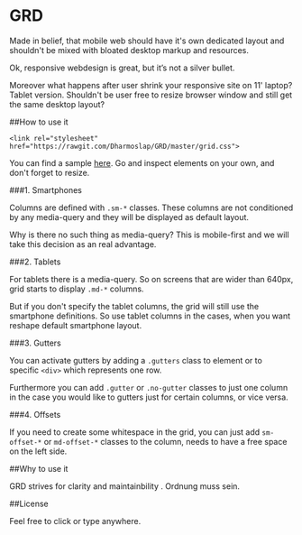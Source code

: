 GRD
=============



Made in belief, that mobile web should have it's own dedicated layout and shouldn't be mixed with bloated desktop markup and resources.

Ok, responsive webdesign is great, but it’s not a silver bullet.

Moreover what happens after user shrink your responsive site on 11' laptop?
Tablet version. Shouldn't be user free to resize browser window and still get the same desktop layout?

##How to use it

``<link rel="stylesheet" href="https://rawgit.com/Dharmoslap/GRD/master/grid.css">``

You can find a sample [here](http://dharmoslap.github.io/GRD/). Go and inspect elements on your own, and don't forget to resize.

###1. Smartphones

Columns are defined with `.sm-*` classes.
These columns are not conditioned by any media-query and they will be displayed as default layout.

Why is there no such thing as media-query?
This is mobile-first and we will take this decision as an real advantage.

###2. Tablets

For tablets there is a media-query.
So on screens that are wider than 640px, grid starts to display `.md-*` columns.

But if you don't specify the tablet columns, the grid will still use the smartphone definitions.
So use tablet columns in the cases, when you want reshape default smartphone layout.


###3. Gutters

You can activate gutters by adding a `.gutters` class to <body> element or to specific `<div>` which represents one row.

Furthermore you can add `.gutter` or `.no-gutter` classes to just one column in the case you would like to gutters just for certain columns, or vice versa.  

###4. Offsets

If you need to create some whitespace in the grid, you can just add `sm-offset-*` or `md-offset-*` classes to the column, needs to have a free space on the left side.


##Why to use it

GRD strives for clarity and maintainbility . Ordnung muss sein.


##License

Feel free to click or type anywhere.
